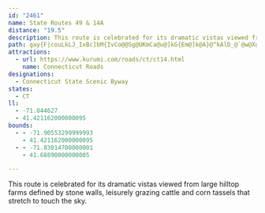 ```yaml
---
id: "2461"
name: State Routes 49 & 14A
distance: "19.5"
description: This route is celebrated for its dramatic vistas viewed from large hilltop farms defined by stone walls, leisurely grazing cattle and corn tassels that stretch to touch the sky.
path: gay{F|couLkLJ_IxBc]bM{IvCo@@Sg@UKmCa@u@]kG{Em@]k@A}@^kAlD_@`@w@XgGi@}C?uBR_BXgA`@uBpC_Aj@i@l@c@_@aKmCqDe@_By@uAKsHmAi[mHaDeAoEaGaH{HkDsFaBgGIaAKgDCoOIc@YS{KE{Pg@aHk@kDeAwAm@qDyB}HaG{@k@uAUkDCkJl@kI{AiFq@yOYyQf@oBAmCw@eN}IkA]gDh@{[`JiNfEe@DiBFwCGsFi@aHaA}GaBwMgCm@CgC^e@PmGzFmAjBcD|JSxA{ApDmBfC_BjAgHtD}Ad@yNbCkNvCaSzFgBVyBCkCm@_Bm@eToMw@_@_Be@oBYgA?kAJoOtCqCDoAMsCy@wFcCcVwIoAScDEkCt@yGxEsFdDiA`@mE\aKtAqUxHgUtJgC~AcGfEyJfEmFrDm@xA_@xFoAtDmBvBcBfAmItE{F~D}B~@sF~A}BL{CvBsB~@qE`AiE^gFRiOrDoCdBsBhBqGpHmBdA_CFsB\yAnAqLbNqGjFmBlA{@lAsD{DeE}Vq@yFc@sGOcEmYaE}Fr@eKhGwErBiARyCDiRy@{g@E{BGaGm@}Cy@qJyEyEsDaJoI{DwE_C{EwDgJqLqVmAmAqAq@}@W}TuA}IK{HDiF^qHv@yBHgEr@wFdBwHlD}D|B_K`H{Al@sDj@oK`@gCR}XvCoADcEW{LoCaIwB_BM_Nl@mWfB_C?aRg@_PrC_DXoM_@gLEyAGyCe@{XaH_AK_BFwDx@}e@rNeQ|IqJpEiBl@wEJmBQuBs@{IuDmGyBmAs@cGeCgEg@iBNqJdBsNvBfDrS|@xI~@`EhAlClBbCpM`HzItJ~@nBr@pB`@dCPxCSbJ?lCn@rIh@`EnCfT|@pFfIz_@hBtGb@`EC`CKhAsDd[c@zAmCdFoCfGm@nCSjJe@nKmEjf@iAbHcClLu@rCgBxE
attractions:
  - url: https://www.kurumi.com/roads/ct/ct14.html
    name: Connecticut Roads
designations:
  - Connecticut State Scenic Byway
states:
  - CT
ll:
  - -71.844627
  - 41.421162000000095
bounds:
  - - -71.90553299999993
    - 41.421162000000095
  - - -71.83014700000001
    - 41.68890000000005

---
```


This route is celebrated for its dramatic vistas viewed from large hilltop farms defined by stone walls, leisurely grazing cattle and corn tassels that stretch to touch the sky.
